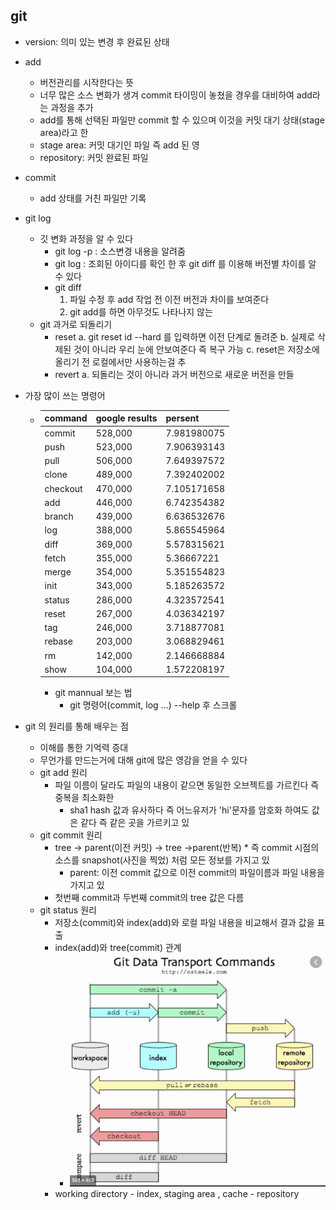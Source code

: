 ## git
* version: 의미 있는 변경 후 완료된 상태
* add
    * 버전관리를 시작한다는 뜻
    * 너무 많은 소스 변화가 생겨 commit 타이밍이 놓쳤을 경우를 대비하여 add라는 과정을 추가
    * add를 통해 선택된 파일만 commit 할 수 있으며 이것을 커밋 대기 상태(stage area)라고 한
    * stage area: 커밋 대기인 파일 즉 add 된 영
    * repository: 커밋 완료된 파일
* commit
    * add 상태를 거친 파일만 기록

* git log 
    * 깃 변화 과정을 알 수 있다
        * git log -p : 소스변경 내용을 알려줌    
        * git log : 조회된 아이디를 확인 한 후 git diff 를 이용해 버전별 차이를 알 수 있다  
        * git diff 
            1. 파일 수정 후 add 작업 전 이전 버전과 차이를 보여준다
            2. git add를 하면 아무것도 나타나지 않는
    * git 과거로 되돌리기
        * reset
            a. git reset id --hard 를 입력하면 이전 단계로 돌려준
            b. 실제로 삭제된 것이 아니라 우리 눈에 안보여준다 즉 복구 가능
            c. reset은 저장소에 올리기 전 로컬에서만 사용하는걸 추
        * revert
            a. 되돌리는 것이 아니라 과거 버전으로 새로운 버전을 만들
                  
* 가장 많이 쓰는 명령어
    * |command|google results|persent|
      |------|--------|-------|      
      |commit|528,000|7.981980075|
      |push	|523,000|7.906393143|
      |pull	|506,000|7.649397572|
      |clone	|489,000	|7.392402002|
      |checkout|	470,000	|7.105171658|
      |add	|446,000	|6.742354382|
      |branch|	439,000	|6.636532676|
      |log	|388,000	|5.865545964|
      |diff	|369,000	|5.578315621|
      |fetch	|355,000	|5.36667221|
      |merge	|354,000	|5.351554823|
      |init	|343,000	|5.185263572|
      |status|	286,000	|4.323572541|
      |reset	|267,000	|4.036342197|
      |tag	|246,000	|3.718877081|
      |rebase|	203,000	|3.068829461|
      |rm	|142,000		|2.146668884|
      |show	|104,000	|1.572208197|
      * git mannual 보는 법
        * git 명령어(commit, log ...) --help 후 스크롤
* git 의 원리를 통해 배우는 점
    * 이해를 통한 기억력 증대
    * 무언가를 만드는거에 대해 git에 많은 영감을 얻을 수 있다
    * git add 원리
        * 파일 이름이 달라도 파일의 내용이 같으면 동일한 오브젝트를 가르킨다 즉 중복을 최소화한    
            * sha1 hash 값과 유사하다 즉 어느유저가 'hi'문자를 암호화 하여도 값은 같다 즉 같은 곳을 가르키고 있
    * git commit 원리
        * tree -> parent(이전 커밋) -> tree ->parent(반복)
                * 즉 commit 시점의 소스를 snapshot(사진을 찍었) 처럼 모든 정보를 가지고 있 
            * parent: 이전 commit 값으로 이전 commit의 파일이름과 파일 내용을 가지고 있
        * 첫번째 commit과 두번째 commit의 tree 값은 다름
    * git status 원리
        * 저장소(commit)와 index(add)와 로컬 파일 내용을 비교해서 결과 값을 표출
        * index(add)와 tree(commit) 관계 
            * ![index tree working directory 관계](./images/gitStatus.png)
        * working directory - index, staging area , cache - repository
                  